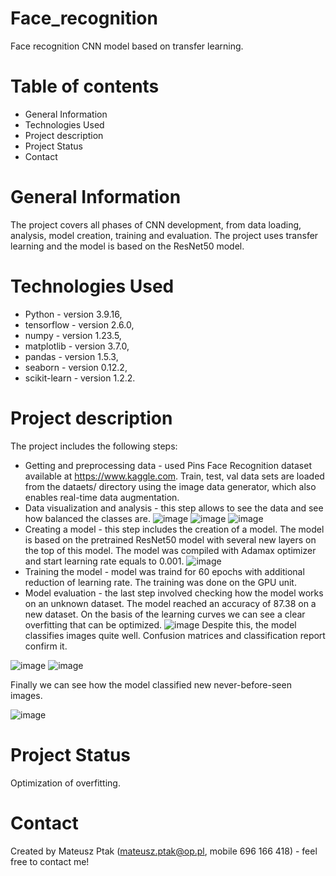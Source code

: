 # Face_recognition
Face recognition CNN model based on transfer learning.

# Table of contents
- General Information
- Technologies Used
- Project description
- Project Status
- Contact

# General Information
The project covers all phases of CNN development, from data loading, analysis, model creation, training and evaluation. The project uses transfer learning and the model is based on the ResNet50 model.

# Technologies Used 
  - Python - version 3.9.16,
  - tensorflow - version 2.6.0,
  - numpy - version 1.23.5,
  - matplotlib - version 3.7.0,
  - pandas - version 1.5.3,
  - seaborn - version 0.12.2,
  - scikit-learn - version 1.2.2.

# Project description  
The project includes the following steps: 
- Getting and preprocessing data - used Pins Face Recognition dataset available at https://www.kaggle.com. Train, test, val data sets are loaded from the dataets/ directory using the image data generator, which also enables real-time data augmentation.
- Data visualization and analysis - this step allows to see the data and see how balanced the classes are. 
![image](https://user-images.githubusercontent.com/86266104/225667993-e44a3235-843a-40ec-bb7e-4c3393cdd81c.png)
![image](https://user-images.githubusercontent.com/86266104/225668425-ca7a5049-b418-4e53-86a2-87655591e669.png)
![image](https://user-images.githubusercontent.com/86266104/225727224-c6a2d55d-3106-4098-b904-5f5fa2068b48.png)
- Creating a model - this step includes the creation of a model. The model is based on the pretrained ResNet50 model with several new layers on the top of this model.
The model was compiled with Adamax optimizer and start learning rate equals to 0.001.
![image](https://user-images.githubusercontent.com/86266104/225670562-2820fc32-67e9-43e2-b1a7-0f4eabc434dd.png)
- Training the model - model was traind for 60 epochs with additional reduction of learning rate. The training was done on the GPU unit. 
- Model evaluation - the last step involved checking how the model works on an unknown dataset. The model reached an accuracy of 87.38 on a new dataset. 
On the basis of the learning curves we can see a clear overfitting that can be optimized.
![image](https://user-images.githubusercontent.com/86266104/225722076-b38c1316-2946-4ad9-a88f-c9c9c571e8ea.png)
Despite this, the model classifies images quite well. Confusion matrices and classification report confirm it.

![image](https://user-images.githubusercontent.com/86266104/225723543-70160035-7012-4496-b5ba-a6f6b637e196.png)
![image](https://user-images.githubusercontent.com/86266104/225723656-92114ff0-9c77-4337-a541-2906ba69b8b4.png)

Finally we can see how the model classified new never-before-seen images.

![image](https://user-images.githubusercontent.com/86266104/225724181-1cac736e-0c5d-4d9a-84d5-1b52e63c30cd.png)

# Project Status
Optimization of overfitting. 
	
# Contact
Created by Mateusz Ptak (mateusz.ptak@op.pl, mobile 696 166 418) - feel free to contact me!
